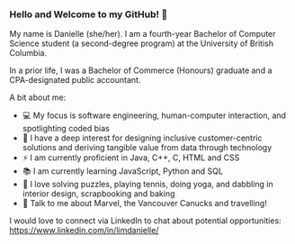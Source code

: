 ### Hello and Welcome to my GitHub! 👋

<!--
**itsdaniii/itsdaniii** is a ✨ _special_ ✨ repository because its `README.md` (this file) appears on your GitHub profile.

Here are some ideas to get you started:

- 🔭 I’m currently working on ...
- 🌱 I’m currently learning ...
- 👯 I’m looking to collaborate on ...
- 🤔 I’m looking for help with ...
- 💬 Ask me about ...
- 📫 How to reach me: ...
- 😄 Pronouns: ...
- ⚡ Fun fact: ...
- :jigsaw: I get excited about solving logic problems, crossover episodes
- :world_map: I hope my next travel destination will be: Spain

emoji reference sheet: https://github.com/ikatyang/emoji-cheat-sheet/blob/master/README.md
-->

My name is Danielle (she/her). I am a fourth-year Bachelor of Computer Science student (a second-degree program) at the University of British Columbia. 

In a prior life, I was a Bachelor of Commerce (Honours) graduate and a CPA-designated public accountant.

A bit about me:

- :computer: My focus is software engineering, human-computer interaction, and spotlighting coded bias
- :dart: I have a deep interest for designing inclusive customer-centric solutions and deriving tangible value from data through technology
- :zap: I am currently proficient in Java, C++, C, HTML and CSS
- :books: I am currently learning JavaScript, Python and SQL
- :jigsaw: I love solving puzzles, playing tennis, doing yoga, and dabbling in interior design, scrapbooking and baking
- :speech_balloon: Talk to me about Marvel, the Vancouver Canucks and travelling!

I would love to connect via LinkedIn to chat about potential opportunities: https://www.linkedin.com/in/limdanielle/
